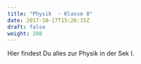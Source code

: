 ```yaml
---
title: "Physik  - Klasse 8"
date: 2017-10-17T15:26:15Z
draft: false
weight: 208
---
```


Hier findest Du alles zur Physik in der Sek I.